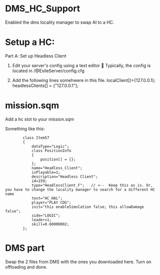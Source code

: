 # DMS_HC_Support
Enabled the dms locality manager to swap AI to a HC.

# Setup a HC:
Part A: Set up Headless Client
1. Edit your server's config using a text editor
 Typically, the config is located in /@ExileServer/config.cfg

2. Add the following lines somehwere in this file.
localClient[]={127.0.0.1};
headlessClients[] = {"127.0.0.1"};

# mission.sqm 

Add a hc slot to your mission.sqm 

Something like this: 
```
		class Item57
	    {
	        dataType="Logic";
	        class PositionInfo
	        {
	        	position[] = {};
	        };
	        name="Headless_Client";
	        isPlayable=1;
	        description="Headless Client";
	        id=159;
	        type="HeadlessClient_F";   // <--  Keep this as is. Or, you have to change the locality manager to search for a different HC name
	        text="HC_HAL";
	        player="PLAY CDG";
	        init="this enableSimulation false; this allowDamage false";
	        side="LOGIC";
	        leader=1;
	        skill=0.60000002;
		};
```

# DMS part

Swap the 2 files from DMS with the ones you downloaded here.
Turn on offloading and done. 
